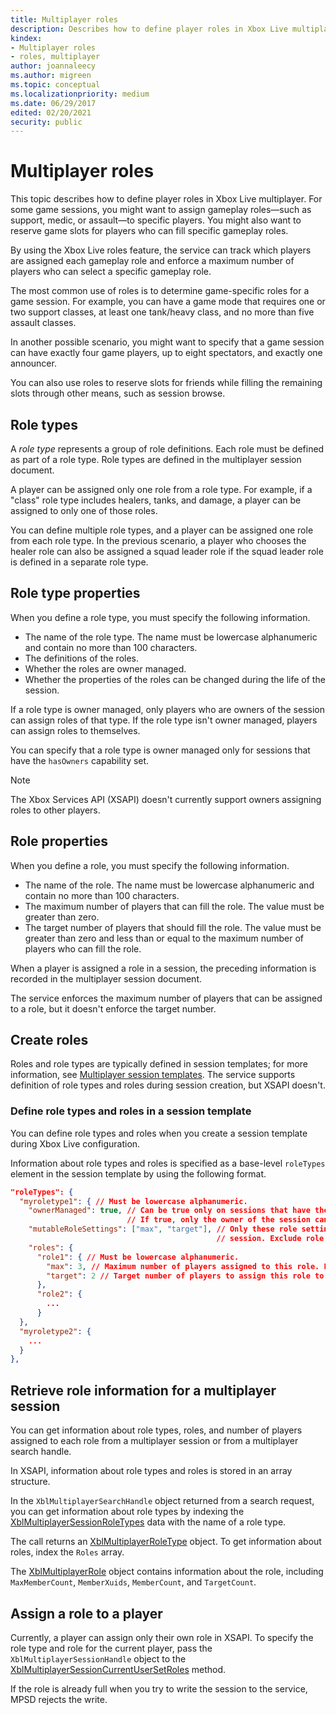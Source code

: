 ```yaml
---
title: Multiplayer roles
description: Describes how to define player roles in Xbox Live multiplayer.
kindex:
- Multiplayer roles
- roles, multiplayer
author: joannaleecy
ms.author: migreen
ms.topic: conceptual
ms.localizationpriority: medium
ms.date: 06/29/2017
edited: 02/20/2021
security: public
---
```


# Multiplayer roles

This topic describes how to define player roles in Xbox Live multiplayer. For some game sessions, you might want to assign gameplay roles&mdash;such as support, medic, or assault&mdash;to specific players. You might also want to reserve game slots for players who can fill specific gameplay roles.

By using the Xbox Live roles feature, the service can track which players are assigned each gameplay role and enforce a maximum number of players who can select a specific gameplay role.

The most common use of roles is to determine game-specific roles for a game session. For example, you can have a game mode that requires one or two support classes, at least one tank/heavy class, and no more than five assault classes.

In another possible scenario, you might want to specify that a game session can have exactly four game players, up to eight spectators, and exactly one announcer.

You can also use roles to reserve slots for friends while filling the remaining slots through other means, such as session browse.

## Role types

A *role type* represents a group of role definitions. Each role must be defined as part of a role type. Role types are defined in the multiplayer session document.

A player can be assigned only one role from a role type. For example, if a "class" role type includes healers, tanks, and damage, a player can be assigned to only one of those roles.

You can define multiple role types, and a player can be assigned one role from each role type. In the previous scenario, a player who chooses the healer role can also be assigned a squad leader role if the squad leader role is defined in a separate role type.

## Role type properties

When you define a role type, you must specify the following information.

* The name of the role type. The name must be lowercase alphanumeric and contain no more than 100 characters.
* The definitions of the roles.
* Whether the roles are owner managed.
* Whether the properties of the roles can be changed during the life of the session.

If a role type is owner managed, only players who are owners of the session can assign roles of that type. If the role type isn't owner managed, players can assign roles to themselves.

You can specify that a role type is owner managed only for sessions that have the `hasOwners` capability set.
> [!NOTE]
> The Xbox Services API (XSAPI) doesn't currently support owners assigning roles to other players.

## Role properties

When you define a role, you must specify the following information.

* The name of the role. The name must be lowercase alphanumeric and contain no more than 100 characters.
* The maximum number of players that can fill the role. The value must be greater than zero.
* The target number of players that should fill the role. The value must be greater than zero and less than or equal to the maximum number of players who can fill the role.

When a player is assigned a role in a session, the preceding information is recorded in the multiplayer session document.

The service enforces the maximum number of players that can be assigned to a role, but it doesn't enforce the target number.

## Create roles

Roles and role types are typically defined in session templates; for more information, see [Multiplayer session templates](../mpsd/concepts/live-session-templates.md). The service supports definition of role types and roles during session creation, but XSAPI doesn't.

### Define role types and roles in a session template

You can define role types and roles when you create a session template during Xbox Live configuration.

Information about role types and roles is specified as a base-level `roleTypes` element in the session template by using the following format.

```json
"roleTypes": {
  "myroletype1": { // Must be lowercase alphanumeric.
    "ownerManaged": true, // Can be true only on sessions that have the "hasOwners" capability set.
                          // If true, only the owner of the session can assign this role to players.
    "mutableRoleSettings": ["max", "target"], // Only these role settings can be modified during the
                                              // session. Exclude role settings to lock them.
    "roles": {
      "role1": { // Must be lowercase alphanumeric.
        "max": 3, // Maximum number of players assigned to this role. Enforced by MPSD.
        "target": 2 // Target number of players to assign this role to. Not enforced by MPSD.
      },
      "role2": {
        ...
      }
  },
  "myroletype2": {
    ...
  }
},
```

## Retrieve role information for a multiplayer session

You can get information about role types, roles, and number of players assigned to each role from a multiplayer session or from a multiplayer search handle.

In XSAPI, information about role types and roles is stored in an array structure.

In the `XblMultiplayerSearchHandle` object returned from a search request, you can get information about role types by indexing the [XblMultiplayerSessionRoleTypes](../../../../reference/live/xsapi-c/multiplayer_c/functions/xblmultiplayersessionroletypes.md) data with the name of a role type.

The call returns an [XblMultiplayerRoleType](../../../../reference/live/xsapi-c/multiplayer_c/structs/xblmultiplayerroletype.md) object. To get information about roles, index the `Roles` array.

The [XblMultiplayerRole](../../../../reference/live/xsapi-c/multiplayer_c/structs/xblmultiplayerrole.md) object contains information about the role, including `MaxMemberCount`, `MemberXuids`, `MemberCount`, and `TargetCount`.

## Assign a role to a player

Currently, a player can assign only their own role in XSAPI. To specify the role type and role for the current player, pass the `XblMultiplayerSessionHandle` object to the [XblMultiplayerSessionCurrentUserSetRoles](../../../../reference/live/xsapi-c/multiplayer_c/functions/xblmultiplayersessioncurrentusersetroles.md) method.

If the role is already full when you try to write the session to the service, MPSD rejects the write.